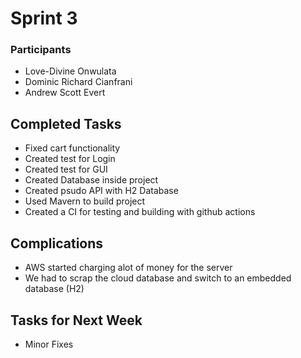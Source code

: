 # Sprint 3
### Participants
- Love-Divine Onwulata
- Dominic Richard Cianfrani
- Andrew Scott Evert
## Completed Tasks
- Fixed cart functionality
- Created test for Login
- Created test for GUI
- Created Database inside project
- Created psudo API with H2 Database
- Used Mavern to build project
- Created a CI for testing and building with github actions 
## Complications
- AWS started charging alot of money for the server
- We had to scrap the cloud database and switch to an embedded database (H2)
## Tasks for Next Week
- Minor Fixes

